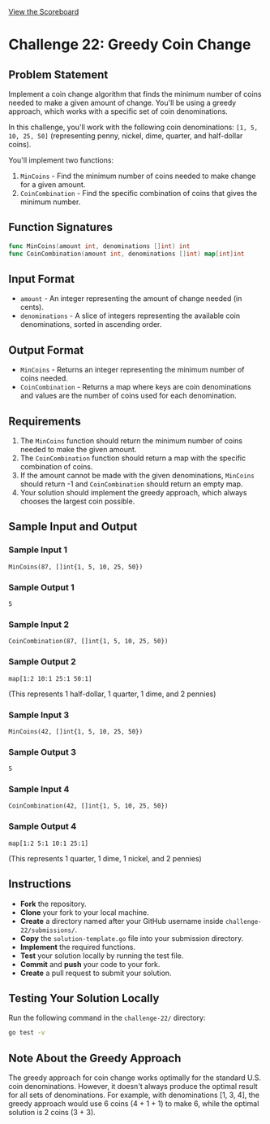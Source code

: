 [View the Scoreboard](SCOREBOARD.md)

# Challenge 22: Greedy Coin Change

## Problem Statement

Implement a coin change algorithm that finds the minimum number of coins needed to make a given amount of change. You'll be using a greedy approach, which works with a specific set of coin denominations.

In this challenge, you'll work with the following coin denominations: `[1, 5, 10, 25, 50]` (representing penny, nickel, dime, quarter, and half-dollar coins).

You'll implement two functions:

1. `MinCoins` - Find the minimum number of coins needed to make change for a given amount.
2. `CoinCombination` - Find the specific combination of coins that gives the minimum number.

## Function Signatures

```go
func MinCoins(amount int, denominations []int) int
func CoinCombination(amount int, denominations []int) map[int]int
```

## Input Format

- `amount` - An integer representing the amount of change needed (in cents).
- `denominations` - A slice of integers representing the available coin denominations, sorted in ascending order.

## Output Format

- `MinCoins` - Returns an integer representing the minimum number of coins needed.
- `CoinCombination` - Returns a map where keys are coin denominations and values are the number of coins used for each denomination.

## Requirements

1. The `MinCoins` function should return the minimum number of coins needed to make the given amount.
2. The `CoinCombination` function should return a map with the specific combination of coins.
3. If the amount cannot be made with the given denominations, `MinCoins` should return -1 and `CoinCombination` should return an empty map.
4. Your solution should implement the greedy approach, which always chooses the largest coin possible.

## Sample Input and Output

### Sample Input 1

```
MinCoins(87, []int{1, 5, 10, 25, 50})
```

### Sample Output 1

```
5
```

### Sample Input 2

```
CoinCombination(87, []int{1, 5, 10, 25, 50})
```

### Sample Output 2

```
map[1:2 10:1 25:1 50:1]
```
(This represents 1 half-dollar, 1 quarter, 1 dime, and 2 pennies)

### Sample Input 3

```
MinCoins(42, []int{1, 5, 10, 25, 50})
```

### Sample Output 3

```
5
```

### Sample Input 4

```
CoinCombination(42, []int{1, 5, 10, 25, 50})
```

### Sample Output 4

```
map[1:2 5:1 10:1 25:1]
```
(This represents 1 quarter, 1 dime, 1 nickel, and 2 pennies)

## Instructions

- **Fork** the repository.
- **Clone** your fork to your local machine.
- **Create** a directory named after your GitHub username inside `challenge-22/submissions/`.
- **Copy** the `solution-template.go` file into your submission directory.
- **Implement** the required functions.
- **Test** your solution locally by running the test file.
- **Commit** and **push** your code to your fork.
- **Create** a pull request to submit your solution.

## Testing Your Solution Locally

Run the following command in the `challenge-22/` directory:

```bash
go test -v
```

## Note About the Greedy Approach

The greedy approach for coin change works optimally for the standard U.S. coin denominations. However, it doesn't always produce the optimal result for all sets of denominations. For example, with denominations [1, 3, 4], the greedy approach would use 6 coins (4 + 1 + 1) to make 6, while the optimal solution is 2 coins (3 + 3). 